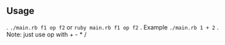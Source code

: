 ## Usage
. `./main.rb f1 op f2` or `ruby main.rb f1 op f2`
. Example `./main.rb 1 + 2`
. Note: just use op with + - * /
